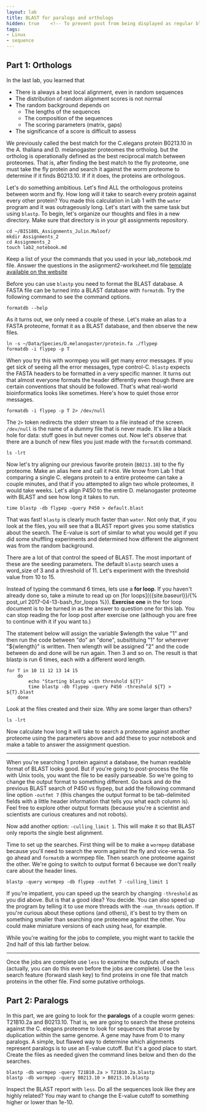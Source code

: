 ```yaml
---
layout: lab
title: BLAST for paralogs and orthologs
hidden: true    <!-- To prevent post from being displayed as regular blog post -->
tags:
- Linux
- sequence
---
```



## Part 1: Orthologs ##

In the last lab, you learned that

* There is always a best local alignment, even in random sequences
* The distribution of random alignment scores is not normal
* The random background depends on
	* The lengths of the sequences
	* The composition of the sequences
	* The scoring parameters (matrix, gaps)
* The significance of a score is difficult to assess

We previously called the best match for the C.elegans protein B0213.10 in the A. thaliana and D.
melanogaster proteomes the ortholog. but the ortholog is operationally
defined as the best reciprocal match between proteomes. That is, after
finding the best match to the fly proteome, one must take the fly protein
and search it against the worm proteome to determine if it finds
B0213.10. If if it does, the proteins are orthologous.

Let's do something ambitious. Let's find ALL the orthologous proteins
between worm and fly. How long will it take to search every protein
against every other protein? You made this calculation in Lab 1 with the
`water` program and it was outrageously long. Let's start with the same
task but using `blastp`. To begin, let's organize our thoughts and files
in a new directory.  Make sure that directory is in your git assignments repository.

	cd ~/BIS180L_Assignments_Julin.Maloof/
	mkdir Assignments_2
	cd Assignments_2
	touch lab2_notebook.md

Keep a list of your the commands that you used in your lab_notebook.md file.  Answer the questions in the asiignment2-worksheet.md file [template available on the website]( {{site.baseurl}}/Assignments/assignment2-worksheet.md)

Before you can use `blastp` you need to format the BLAST database. A
FASTA file can be turned into a BLAST database with `formatdb`. Try the
following command to see the command options.

	formatdb --help

As it turns out, we only need a couple of these. Let's make an alias to
a FASTA proteome, format it as a BLAST database, and then observe the
new files.

	ln -s ~/Data/Species/D.melanogaster/protein.fa ./flypep
	formatdb -i flypep -p T

When you try this with wormpep you will get many error messages.  If you get sick of seeing all the error messages, type control-C. `blastp` expects the FASTA headers to be formatted in a very specific manner. It turns out that almost everyone formats the header differently even though there are certain conventions that should be followed. That's what real-world bioinformatics looks like sometimes. Here's how to quiet those error messages.

	formatdb -i flypep -p T 2> /dev/null

The `2>` token redirects the stderr stream to a file instead of the
screen. `/dev/null` is the name of a dummy file that is never made. It's
like a black hole for data: stuff goes in but never comes out. Now let's
observe that there are a bunch of new files you just made with the
`formatdb` command.

	ls -lrt

Now let's try aligning our previous favorite protein (`B0213.10`) to the
fly proteome. Make an alias here and call it `P450`. We know from Lab 1
that comparing a single C. elegans protein to a entire proteome can take
a couple minutes, and that if you attempted to align two whole
proteomes, it would take weeks. Let's align P450 to the entire D.
melanogaster proteome with BLAST and see how long it takes to run.

	time blastp -db flypep -query P450 > default.blast

That was fast! `blastp` is clearly much faster than `water`. Not only
that, if you look at the files, you will see that a BLAST report gives
you some statistics about the search. The E-value is sort of similar to
what you would get if you did some shuffling experiments and determined
how different the alignment was from the random background.

There are a lot of that control the speed of BLAST. The most important
of these are the seeding parameters. The default `blastp` search uses a
word_size of 3 and a threshold of 11. Let's experiment with the
threshold value from 10 to 15.

Instead of typing the command 6 times, lets use a __for loop__.   If you haven't already done so, take a minute to read up on [for loops]({{site.baseurl}}/{% post_url 2017-04-13-bash_for_loops %}).  __Exercise one__ in the for loop document is to be turned in as the answer to question one for this lab.  You can stop reading the for loop post after exercise one (although you are free to continue with it if you want to.)

The statement below will assign the variable $wlength the value "1" and then run the code between "do" an "done", subsitituing "1" for wherever "${wlength}" is written.  Then wlength will be assigned "2" and the code between do and done will be run again.  Then 3 and so on.  The result is that blastp is run 6 times, each with a different word length.

    for T in 10 11 12 13 14 15
        do
            echo "Starting blastp with threshold ${T}"
            time blastp -db flypep -query P450 -threshold ${T} > ${T}.blast
        done

Look at the files created and their size. Why are some larger than others?

    ls -lrt

Now calculate how long it will take to search a proteome against another
proteome using the parameters above and add these to your notebook and make a table to answer the assignment question.

---------------------------------------------------------------------------

When you're searching 1 protein against a database, the human readable
format of BLAST looks good. But if you're going to post-process the file
with Unix tools, you want the file to be easily parseable. So we're
going to change the output format to something different. Go back and do
the previous BLAST search of P450 vs flypep, but add the following
command line option `-outfmt 7` (this changes the output format to be
tab-delimited fields with a little header information that tells you
what each column is). Feel free to explore other output formats (because
you're a scientist and scientists are curious creatures and not robots).

Now add another option: `-culling_limit 1`. This will make it so that
BLAST only reports the single best alignment.

Time to set up the searches. First thing will be to make a `wormpep`
database because you'll need to search the worm against the fly and
vice-versa. So go ahead and `formatdb` a wormpep file. Then search one
proteome against the other. We're going to switch to output format 6
because we don't really care about the header lines.

	blastp -query wormpep -db flypep -outfmt 7 -culling_limit 1

If you're impatient, you can speed up the search by changing
`-threshold` as you did above. But is that a good idea? You decide. You
can also speed up the program by telling it to use more threads with the
`-num_threads` option. If you're curious about these options (and
others), it's best to try them on something smaller than searching one
proteome against the other. You could make miniature versions of each
using `head`, for example.


While you're waiting for the jobs to complete, you might want to tackle
the 2nd half of this lab farther below.

-------------------------------------------------------------------------

Once the jobs are complete use `less` to examine the outputs of each
(actually, you can do this even before the jobs are complete). Use the
`less` search feature (forward slash key) to find proteins in one file
that match proteins in the other file. Find some putative orthologs.

## Part 2: Paralogs

In this part, we are going to look for the **paralogs** of a couple worm
genes: T21B10.2a and B0213.10. That is, we are going to search the these
proteins against the C. elegans proteome to look for sequences that
arose by duplication within the same genome. A gene may have from 0 to
many paralogs. A simple, but flawed way to determine which alignments
represent paralogs is to use an E-value cutoff. But it's a good place to
start. Create the files as needed given the command lines below and then
do the searches.

	blastp -db wormpep -query T21B10.2a > T21B10.2a.blastp
	blastp -db wormpep -query B0213.10 > B0213.10.blastp

Inspect the BLAST report with `less`. Do all the sequences look like
they are highly related? You may want to change the E-value cutoff to
something higher or lower than 1e-10.
